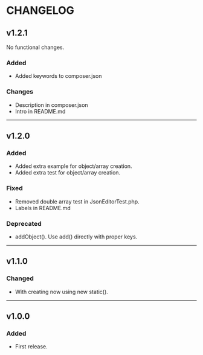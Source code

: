 # CHANGELOG

## v1.2.1

No functional changes.

### Added
- Added keywords to composer.json

### Changes
- Description in composer.json
- Intro in README.md

---

## v1.2.0

### Added
- Added extra example for object/array creation.
- Added extra test for object/array creation.

### Fixed
- Removed double array test in JsonEditorTest.php.
- Labels in README.md

### Deprecated
- addObject(). Use add() directly with proper keys.

---

## v1.1.0

### Changed
- With creating now using new static().

---

## v1.0.0

### Added
- First release.


